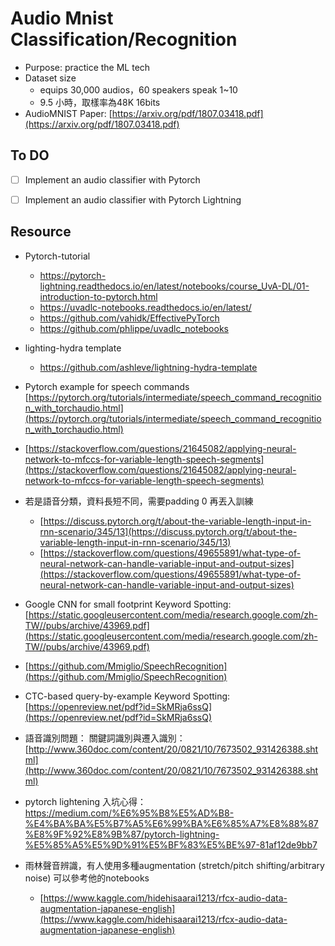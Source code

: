 # Audio Mnist Classification/Recognition

- Purpose: practice the ML tech
- Dataset size
    - equips 30,000 audios，60 speakers speak 1~10
    - 9.5  小時，取樣率為48K 16bits
- AudioMNIST Paper: [https://arxiv.org/pdf/1807.03418.pdf](https://arxiv.org/pdf/1807.03418.pdf)


## To DO 
- [ ] Implement an audio classifier with Pytorch 
- [ ] Implement an audio classifier with Pytorch Lightning 



## Resource

- Pytorch-tutorial
    - https://pytorch-lightning.readthedocs.io/en/latest/notebooks/course_UvA-DL/01-introduction-to-pytorch.html
    - https://uvadlc-notebooks.readthedocs.io/en/latest/
    - https://github.com/vahidk/EffectivePyTorch
    - https://github.com/phlippe/uvadlc_notebooks

- lighting-hydra template
    - https://github.com/ashleve/lightning-hydra-template
- Pytorch example for speech commands
    [https://pytorch.org/tutorials/intermediate/speech_command_recognition_with_torchaudio.html](https://pytorch.org/tutorials/intermediate/speech_command_recognition_with_torchaudio.html)
    
- [https://stackoverflow.com/questions/21645082/applying-neural-network-to-mfccs-for-variable-length-speech-segments](https://stackoverflow.com/questions/21645082/applying-neural-network-to-mfccs-for-variable-length-speech-segments)
- 若是語音分類，資料長短不同，需要padding 0 再丟入訓練
    - [https://discuss.pytorch.org/t/about-the-variable-length-input-in-rnn-scenario/345/13](https://discuss.pytorch.org/t/about-the-variable-length-input-in-rnn-scenario/345/13)
    - [https://stackoverflow.com/questions/49655891/what-type-of-neural-network-can-handle-variable-input-and-output-sizes](https://stackoverflow.com/questions/49655891/what-type-of-neural-network-can-handle-variable-input-and-output-sizes)
- Google CNN for small footprint Keyword Spotting: [https://static.googleusercontent.com/media/research.google.com/zh-TW//pubs/archive/43969.pdf](https://static.googleusercontent.com/media/research.google.com/zh-TW//pubs/archive/43969.pdf)
- [https://github.com/Mmiglio/SpeechRecognition](https://github.com/Mmiglio/SpeechRecognition)
- CTC-based query-by-example Keyword Spotting: [https://openreview.net/pdf?id=SkMRja6ssQ](https://openreview.net/pdf?id=SkMRja6ssQ)
- 語音識別問題： 關鍵詞識別與遷入識別：[http://www.360doc.com/content/20/0821/10/7673502_931426388.shtml](http://www.360doc.com/content/20/0821/10/7673502_931426388.shtml)

- pytorch lightening 入坑心得：https://medium.com/%E6%95%B8%E5%AD%B8-%E4%BA%BA%E5%B7%A5%E6%99%BA%E6%85%A7%E8%88%87%E8%9F%92%E8%9B%87/pytorch-lightning-%E5%85%A5%E5%9D%91%E5%BF%83%E5%BE%97-81af12de9bb7

- 雨林聲音辨識，有人使用多種augmentation (stretch/pitch shifting/arbitrary noise)
可以參考他的notebooks
    - [https://www.kaggle.com/hidehisaarai1213/rfcx-audio-data-augmentation-japanese-english](https://www.kaggle.com/hidehisaarai1213/rfcx-audio-data-augmentation-japanese-english)
